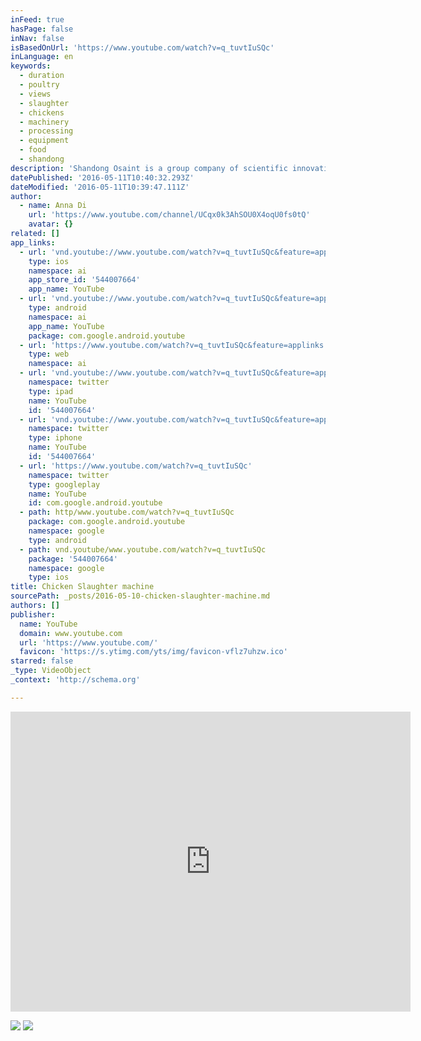 ```yaml
---
inFeed: true
hasPage: false
inNav: false
isBasedOnUrl: 'https://www.youtube.com/watch?v=q_tuvtIuSQc'
inLanguage: en
keywords:
  - duration
  - poultry
  - views
  - slaughter
  - chickens
  - machinery
  - processing
  - equipment
  - food
  - shandong
description: 'Shandong Osaint is a group company of scientific innovation enterprise, devoted to designing, manufacturing and sales of food machinery. It involves meat processing machines and poultry industry. Its main products consist of meat bone separator, slaughterhouse equipment, sausage machines and other meat food machines. Headquarter is located in Jinan city, Shandong province.'
datePublished: '2016-05-11T10:40:32.293Z'
dateModified: '2016-05-11T10:39:47.111Z'
author:
  - name: Anna Di
    url: 'https://www.youtube.com/channel/UCqx0k3AhSOU0X4oqU0fs0tQ'
    avatar: {}
related: []
app_links:
  - url: 'vnd.youtube://www.youtube.com/watch?v=q_tuvtIuSQc&feature=applinks'
    type: ios
    namespace: ai
    app_store_id: '544007664'
    app_name: YouTube
  - url: 'vnd.youtube://www.youtube.com/watch?v=q_tuvtIuSQc&feature=applinks'
    type: android
    namespace: ai
    app_name: YouTube
    package: com.google.android.youtube
  - url: 'https://www.youtube.com/watch?v=q_tuvtIuSQc&feature=applinks'
    type: web
    namespace: ai
  - url: 'vnd.youtube://www.youtube.com/watch?v=q_tuvtIuSQc&feature=applinks'
    namespace: twitter
    type: ipad
    name: YouTube
    id: '544007664'
  - url: 'vnd.youtube://www.youtube.com/watch?v=q_tuvtIuSQc&feature=applinks'
    namespace: twitter
    type: iphone
    name: YouTube
    id: '544007664'
  - url: 'https://www.youtube.com/watch?v=q_tuvtIuSQc'
    namespace: twitter
    type: googleplay
    name: YouTube
    id: com.google.android.youtube
  - path: http/www.youtube.com/watch?v=q_tuvtIuSQc
    package: com.google.android.youtube
    namespace: google
    type: android
  - path: vnd.youtube/www.youtube.com/watch?v=q_tuvtIuSQc
    package: '544007664'
    namespace: google
    type: ios
title: Chicken Slaughter machine
sourcePath: _posts/2016-05-10-chicken-slaughter-machine.md
authors: []
publisher:
  name: YouTube
  domain: www.youtube.com
  url: 'https://www.youtube.com/'
  favicon: 'https://s.ytimg.com/yts/img/favicon-vflz7uhzw.ico'
starred: false
_type: VideoObject
_context: 'http://schema.org'

---
```

<iframe src="https://cdn.embedly.com/widgets/media.html?src=https%3A%2F%2Fwww.youtube.com%2Fembed%2Fq_tuvtIuSQc%3Ffeature%3Doembed&amp;url=https%3A%2F%2Fwww.youtube.com%2Fwatch%3Fv%3Dq_tuvtIuSQc&amp;image=https%3A%2F%2Fi.ytimg.com%2Fvi%2Fq_tuvtIuSQc%2Fhqdefault.jpg&amp;key=b7d04c9b404c499eba89ee7072e1c4f7&amp;type=text%2Fhtml&amp;schema=youtube" width="640" height="480" scrolling="no" frameborder="0" allowfullscreen="" style=""></iframe>

![](https://the-grid-user-content.s3-us-west-2.amazonaws.com/08ba9daf-0cf1-4cff-a3b5-8e8640ba5d6e.jpg)
![](https://the-grid-user-content.s3-us-west-2.amazonaws.com/5d65acbc-6876-4d5c-bc0b-d63f455be12f.jpg)